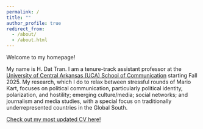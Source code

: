 ```yaml
---
permalink: /
title: ""
author_profile: true
redirect_from: 
  - /about/
  - /about.html
---
```


Welcome to my homepage!

My name is H. Dat Tran. I am a tenure-track assistant professor at the [University of Central Arkansas (UCA) School of Communication](https://uca.edu/communication/) starting Fall 2025. My research, which I do to relax between stressful rounds of Mario Kart, focuses on political communication, particularly political identity, polarization, and hostility; emerging culture/media; social networks; and journalism and media studies, with a special focus on traditionally underrepresented countries in the Global South.

[Check out my most updated CV here!](/files/CV_HDatTran.pdf/)
